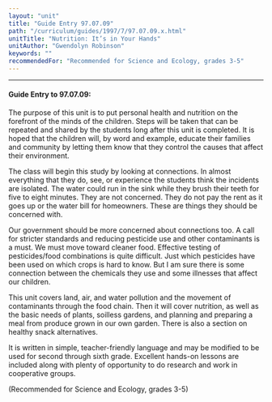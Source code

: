 ```yaml
---
layout: "unit"
title: "Guide Entry 97.07.09"
path: "/curriculum/guides/1997/7/97.07.09.x.html"
unitTitle: "Nutrition: It’s in Your Hands"
unitAuthor: "Gwendolyn Robinson"
keywords: ""
recommendedFor: "Recommended for Science and Ecology, grades 3-5"
---
```

<body>
<hr/>
 <h4>
  Guide Entry to 97.07.09:
 </h4>
 The purpose of this unit is to put personal health and nutrition on the forefront of the minds of the children. Steps will be taken that can be repeated and shared by the students long after this unit is completed. It is hoped that the children will, by word and example, educate their families and community by letting them know that they control the causes that affect their environment.
 <p>
  The class will begin this study by looking at connections. In almost everything that they do, see, or experience the students think the incidents are isolated. The water could run in the sink while they brush their teeth for five to eight minutes. They are not concerned. They do not pay the rent as it goes up or the water bill for homeowners. These are things they should be concerned with.
 </p>
 <p>
  Our government should be more concerned about connections too. A call for stricter standards and reducing pesticide use and other contaminants is a must. We must move toward cleaner food. Effective testing of pesticides/food combinations is quite difficult. Just which pesticides have been used on which crops is hard to know. But I am sure there is some connection between the chemicals they use and some illnesses that affect our children.
 </p>
 <p>
  This unit covers land, air, and water pollution and the movement of contaminants through the food chain. Then it will cover nutrition, as well as the basic needs of plants, soilless gardens, and planning and preparing a meal from produce grown in our own garden. There is also a section on healthy snack alternatives.
 </p>
 <p>
  It is written in simple, teacher-friendly language and may be modified to be used for second through sixth grade. Excellent hands-on lessons are included along with plenty of opportunity to do research and work in cooperative groups.
 </p>
 <p>
  (Recommended for Science and Ecology, grades 3-5)
 </p>

</body>